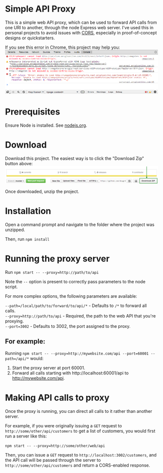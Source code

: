 # Simple API Proxy

This is a simple web API proxy, which can be used to forward API calls from one URI to another,
through the node Express web server.  I've used this in personal projects to avoid issues with
[CORS](https://developer.mozilla.org/en-US/docs/Web/HTTP/Access_control_CORS), especially in
proof-of-concept designs or quickstarters.

If you see this error in Chrome, this project may help you:
![alt tag](docs/img/cors.png)

# Prerequisites

Ensure Node is installed.  See [nodejs.org](https://nodejs.org/en/).

# Download

Download this project.  The easiest way is to click the "Download Zip" button above:
![alt tag](docs/img/download.png)

Once downloaded, unzip the project.

# Installation

Open a command prompt and navigate to the folder where the project was unzipped.

Then, run `npm install`

# Running the proxy server

Run `npm start -- --proxy=http://path/to/api`

Note the `--` option is present to correctly pass parameters to the node script.

For more complex options, the following parameters are available:

`--path=/local/path/to/forward/to/api/*` - Defaults to `/*` to forward all calls.  
`--proxy=http://path/to/api` - Required, the path to the web API that you're proxying.  
`--port=3002` - Defaults to 3002, the port assigned to the proxy.  

## For example:

Running `npm start -- --proxy=http://mywebsite.com/api --port=60001 --path=/api/*` would:

1.  Start the proxy server at port 60001.
2.  Forward all calls starting with http://localhost:60001/api to http://mywebsite.com/api.

# Making API calls to proxy

Once the proxy is running, you can direct all calls to it rather than another server.

For example, if you were originally issuing a `GET` request to `http://some/other/api/customers`
to get a list of customers, you would first run a server like this:

`npm start -- --proxy=http://some/other/web/api`

Then, you can issue a `GET` request to `http://localhost:3002/customers`, and the API call
will be passed through the server to `http://some/other/api/customers` and return a
CORS-enabled response.
